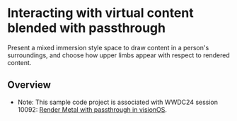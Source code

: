 # Interacting with virtual content blended with passthrough

Present a mixed immersion style space to draw content in a person's surroundings, and choose how upper limbs appear with respect to rendered content.

## Overview

- Note: This sample code project is associated with WWDC24 session 10092: [Render Metal with passthrough in visionOS](https://developer.apple.com/wwdc23/10092/).
